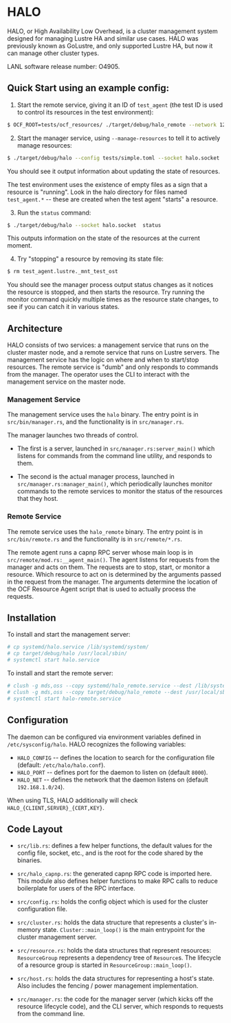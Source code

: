 # HALO

HALO, or High Availability Low Overhead, is a cluster management system designed for managing Lustre HA and similar use cases.
HALO was previously known as GoLustre, and only supported Lustre HA, but now it can manage other cluster types.

LANL software release number: O4905.

## Quick Start using an example config:

1. Start the remote service, giving it an ID of `test_agent` (the test ID is used to control its resources in the test environment):

```bash
$ OCF_ROOT=tests/ocf_resources/ ./target/debug/halo_remote --network 127.0.0.0/24 --port 8000  --test-id test_agent
```

2. Start the manager service, using `--manage-resources` to tell it to actively manage resources:

```bash
$ ./target/debug/halo --config tests/simple.toml --socket halo.socket  --manage-resources --verbose
```

You should see it output information about updating the state of resources.

The test environment uses the existence of empty files as a sign that a resource is "running".
Look in the halo directory for files named `test_agent.*` -- these are created when the test agent "starts" a resource.

3. Run the `status` command:

```bash
$ ./target/debug/halo --socket halo.socket  status
```

This outputs information on the state of the resources at the current moment.

4. Try "stopping" a resource by removing its state file:

```bash
$ rm test_agent.lustre._mnt_test_ost
```

You should see the manager process output status changes as it notices the resource is stopped, and then starts the resource. Try running the monitor command quickly multiple times as the resource state changes, to see if you can catch it in various states.

## Architecture

HALO consists of two services: a management service that runs on the cluster master node, and a remote service that runs on Lustre servers.
The management service has the logic on where and when to start/stop resources. The remote service is "dumb" and only responds to commands from the manager.
The operator uses the CLI to interact with the management service on the master node.

### Management Service

The management service uses the `halo` binary. The entry point is in `src/bin/manager.rs`, and the functionality is in `src/manager.rs`.

The manager launches two threads of control.

- The first is a server, launched in `src/manager.rs:server_main()` which listens for commands from the command line utility, and responds to them.

- The second is the actual manager process, launched in `src/manager.rs:manager_main()`, which periodically launches monitor commands to the remote services to monitor the status of the resources that they host.

### Remote Service
The remote service uses the `halo_remote` binary. The entry point is in `src/bin/remote.rs` and the functionality is in `src/remote/*.rs`. 

The remote agent runs a capnp RPC server whose main loop is in `src/remote/mod.rs:__agent_main()`. The agent listens for requests from the manager and acts on them.
The requests are to stop, start, or monitor a resource.
Which resource to act on is determined by the arguments passed in the request from the manager.
The arguments determine the location of the OCF Resource Agent script that is used to actually process the requests.

## Installation

To install and start the management server:
```bash
# cp systemd/halo.service /lib/systemd/system/
# cp target/debug/halo /usr/local/sbin/
# systemctl start halo.service
```

To install and start the remote server:
```bash
# clush -g mds,oss --copy systemd/halo_remote.service --dest /lib/systemd/system/
# clush -g mds,oss --copy target/debug/halo_remote --dest /usr/local/sbin/
# systemctl start halo-remote.service
```

## Configuration

The daemon can be configured via environment variables defined in `/etc/sysconfig/halo`. HALO recognizes the following variables:

- `HALO_CONFIG` -- defines the location to search for the configuration file (default: `/etc/halo/halo.conf`).
- `HALO_PORT` -- defines port for the daemon to listen on (default `8000`).
- `HALO_NET` -- defines the network that the daemon listens on (default `192.168.1.0/24`).

When using TLS, HALO additionally will check `HALO_{CLIENT,SERVER}_{CERT,KEY}`.

## Code Layout

- `src/lib.rs`: defines a few helper functions, the default values for the config file, socket, etc., and is the root for the code shared by the binaries.

- `src/halo_capnp.rs`: the generated capnp RPC code is imported here.
  This module also defines helper functions to make RPC calls to reduce boilerplate for users of the RPC interface.

- `src/config.rs`: holds the config object which is used for the cluster configuration file.

- `src/cluster.rs`: holds the data structure that represents a cluster's in-memory state.
  `Cluster::main_loop()` is the main entrypoint for the cluster management server.

- `src/resource.rs`: holds the data structures that represent resources: `ResourceGroup` represents a dependency tree of `Resource`s.
   The lifecycle of a resource group is started in `ResourceGroup::main_loop()`.

- `src/host.rs`: holds the data structures for representing a host's state. Also includes the fencing / power management implementation.

- `src/manager.rs`: the code for the manager server (which kicks off the resource lifecycle code), and the CLI server, which responds to requests from the command line.
